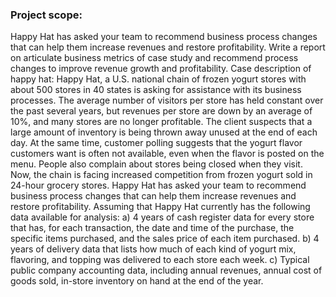 ### Project scope:
Happy Hat has asked your team to recommend business process changes that can help them increase revenues and restore profitability. 
Write a report on articulate business metrics of case study and recommend process changes to improve revenue growth and profitability.
Case description of happy hat:
Happy Hat, a U.S. national chain of frozen yogurt stores with about 500 stores in 40 states is asking for assistance with its business processes. The average number of visitors per store has held constant over the past several years, but revenues per store are down by an average of 10%, and many stores are no longer profitable. The client suspects that a large amount of inventory is being thrown away unused at the end of each day. At the same time, customer polling suggests that the yogurt flavor customers want is often not available, even when the flavor is posted on the menu. People also complain about stores being closed when they visit. Now, the chain is facing increased competition from frozen yogurt sold in 24-hour grocery stores. Happy Hat has asked your team to recommend business process changes that can help them increase revenues and restore profitability.
Assuming that Happy Hat currently has the following data available for analysis:
a)	4 years of cash register data for every store that has, for each transaction, the date and time of the purchase, the specific items purchased, and the sales price of each item purchased.
b)	4 years of delivery data that lists how much of each kind of yogurt mix, flavoring, and topping was delivered to each store each week.
c)	Typical public company accounting data, including annual revenues, annual cost of goods sold, in-store inventory on hand at the end of the year.
